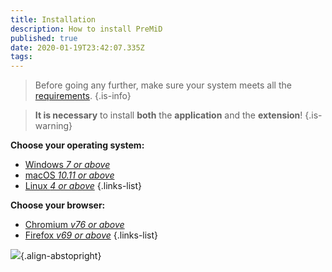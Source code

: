 ```yaml
---
title: Installation
description: How to install PreMiD
published: true
date: 2020-01-19T23:42:07.335Z
tags: 
---
```


> Before going any further, make sure your system meets all the [requirements](/install/requirements).
{.is-info}

> **It is necessary** to install **both** the **application** and the **extension**!
{.is-warning}

**Choose your operating system:**
- [Windows *7 or above*](/install/windows)
- [macOS *10.11 or above*](/install/macos)
- [Linux *4 or above*](/install/linux)
{.links-list}

**Choose your browser:**
- [Chromium *v76 or above*](/install/chromium)
- [Firefox *v69 or above*](/install/firefox)
{.links-list}

![](https://a.icons8.com/ajlQdsfa/FZhYWV/svg.svg){.align-abstopright}